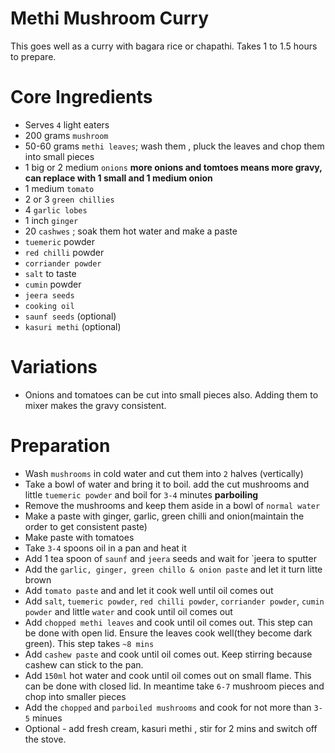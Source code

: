 # Methi Mushroom Curry
This goes well as a curry with bagara rice or chapathi. Takes 1 to 1.5 hours to prepare.

# Core Ingredients
 - Serves `4` light eaters
 - 200 grams `mushroom`
 - 50-60 grams `methi leaves`; wash them , pluck the leaves and chop them into small pieces
 - 1 big or 2 medium `onions` **more onions and tomtoes means more gravy, can replace with 1 small and 1 medium onion**
 - 1 medium `tomato`
 - 2 or 3 `green chillies`
 - 4 `garlic lobes`
 - 1 inch `ginger`
 - 20 `cashwes` ; soak them hot water and make a paste
 - `tuemeric` powder
 - `red chilli` powder
 - `corriander powder`
 - `salt` to taste
 - `cumin` powder
 - `jeera seeds`
 - `cooking oil`
 - `saunf seeds` (optional)
 - `kasuri methi` (optional)

# Variations
 - Onions and tomatoes can be cut into small pieces also. Adding them to mixer makes the gravy consistent.

# Preparation
 - Wash `mushrooms` in cold water and cut them into `2` halves (vertically)
 - Take a bowl of water and bring it to boil. add the cut mushrooms and little `tuemeric powder` and boil for `3-4` minutes **parboiling**
 - Remove the mushrooms and keep them aside in a bowl of `normal water`
 - Make a paste with ginger, garlic, green chilli and onion(maintain the order to get consistent paste)
 - Make paste with tomatoes
 - Take `3-4` spoons oil in a pan and heat it
 - Add  1 tea spoon of `saunf` and `jeera` seeds and wait for `jeera to sputter
 - Add the `garlic, ginger, green chillo & onion paste` and let it turn litte brown
 - Add `tomato paste` and and let it cook well until oil comes out
 - Add `salt`, `tuemeric powder`, `red chilli powder`, `corriander powder`, `cumin powder` and little `water` and cook until oil comes out
 - Add `chopped methi leaves` and cook until oil comes out. This step can be done with open lid. Ensure the leaves cook well(they become dark green). This step takes `~8 mins`
 - Add `cashew paste` and cook until oil comes out. Keep stirring because cashew can stick to the pan. 
 - Add `150ml` hot water and cook until oil comes out on small flame. This can be done with closed lid. In meantime take `6-7` mushroom pieces and chop into smaller pieces
 - Add the `chopped` and `parboiled mushrooms` and cook for not more than `3-5` minues
 - Optional - add fresh cream, kasuri methi , stir for 2 mins and switch off the stove.
